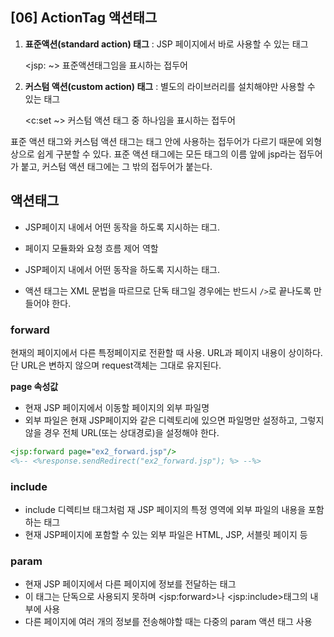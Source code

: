 ## [06] ActionTag 액션태그

1. **표준액션(standard action) 태그** : JSP 페이지에서 바로 사용할 수 있는 태그

   \<jsp: ~> 표준액션태그임을 표시하는 접두어

2. **커스텀 액션(custom action) 태그** : 별도의 라이브러리를 설치해야만 사용할 수 있는 태그

   <c:set ~> 커스텀 액션 태그 중 하나임을 표시하는 접두어

표준 액션 태그와 커스텀 액션 태그는 태그 안에 사용하는 접두어가 다르기 때문에 외형상으로 쉽게 구분할 수 있다. 표준 액션 태그에는 모든 태그의 이름 앞에 jsp라는 접두어가 붙고, 커스텀 액션 태그에는 그 밖의 접두어가 붙는다.



## 액션태그

- JSP페이지 내에서 어떤 동작을 하도록 지시하는 태그.
- 페이지 모듈화와 요청 흐름 제어 역할
- JSP페이지 내에서 어떤 동작을 하도록 지시하는 태그.

- 액션 태그는 XML 문법을 따르므로 단독 태그일 경우에는 반드시 `/>`로 끝나도록 만들어야 한다.



### forward

현재의 페이지에서 다른 특정페이지로 전환할 때 사용. URL과 페이지 내용이 상이하다. 단 URL은 변하지 않으며 request객체는 그대로 유지된다.

**page 속성값**

- 현재 JSP 페이지에서 이동할 페이지의 외부 파일명
- 외부 파일은 현재 JSP페이지와 같은 디렉토리에 있으면 파일명만 설정하고, 그렇지 않을 경우 전체 URL(또는 상대경로)을 설정해야 한다.

```jsp
<jsp:forward page="ex2_forward.jsp"/>
<%-- <%response.sendRedirect("ex2_forward.jsp"); %> --%>
```

### include 

- include 디렉티브 태그처럼 재 JSP 페이지의 특정 영역에 외부 파일의 내용을 포함하는 태그
- 현재 JSP페이지에 포함할 수 있는 외부 파일은 HTML, JSP, 서블릿 페이지 등

### param

- 현재 JSP 페이지에서 다른 페이지에 정보를 전달하는 태그
- 이 태그는 단독으로 사용되지 못하며 \<jsp:forward>나 \<jsp:include>태그의 내부에 사용
- 다른 페이지에 여러 개의 정보를 전송해야할 때는 다중의 param 액션 태그 사용